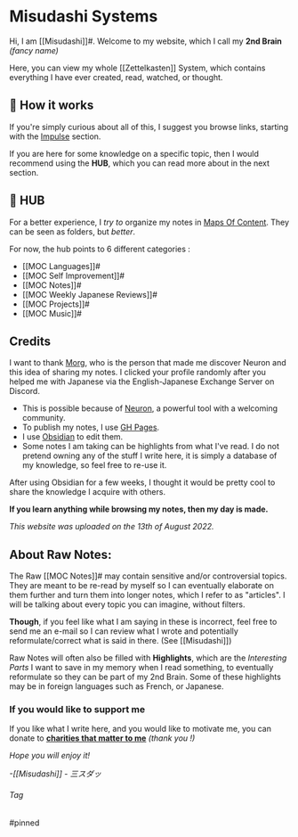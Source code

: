 # Misudashi Systems

Hi, I am [[Misudashi]]#. Welcome to my website, which I call my **2nd Brain** *(fancy name)*

Here, you can view my whole [[Zettelkasten]] System, which contains everything I have ever created, read, watched, or thought.

## 📌 How it works

If you're simply curious about all of this, I suggest you browse links, starting with the [Impulse](https://misudashi.github.io/systems/impulse) section.

If you are here for some knowledge on a specific topic, then I would recommend using the **HUB**, which you can read more about in the next section.

## 📌 HUB

For a better experience, I *try to* organize my notes in [Maps Of Content](https://justgage.github.io/moc.md). They can be seen as folders, but *better*.

For now, the hub points to 6 different categories :
- [[MOC Languages]]#
- [[MOC Self Improvement]]#
- [[MOC Notes]]#
- [[MOC Weekly Japanese Reviews]]#
- [[MOC Projects]]#
- [[MOC Music]]#

## Credits

I want to thank [Morg](https://morg.systems/), who is the person that made me discover Neuron and this idea of sharing my notes. I clicked your profile randomly after you helped me with Japanese via the English-Japanese Exchange Server on Discord.

- This is possible because of [Neuron](https://neuron.zettel.page/), a powerful tool with a welcoming community.
- To publish my notes, I use [GH Pages](https://pages.github.com/).
- I use [Obsidian](https://obsidian.md/) to edit them.
- Some notes I am taking can be highlights from what I've read. I do not pretend owning any of the stuff I write here, it is simply a database of my knowledge, so feel free to re-use it.

After using Obsidian for a few weeks, I thought it would be pretty cool to share the knowledge I acquire with others. 

**If you learn anything while browsing my notes, then my day is made.**

*This website was uploaded on the 13th of August 2022.*

## About Raw Notes:

The Raw [[MOC Notes]]# may contain sensitive and/or controversial topics. They are meant to be re-read by myself so I can eventually elaborate on them further and turn them into longer notes, which I refer to as "articles". I will be talking about every topic you can imagine, without filters. 

**Though**, if you feel like what I am saying in these is incorrect, feel free to send me an e-mail so I can review what I wrote and potentially reformulate/correct what is said in there. (See [[Misudashi]])

Raw Notes will often also be filled with **Highlights**, which are the *Interesting Parts* I want to save in my memory when I read something, to eventually reformulate so they can be part of my 2nd Brain. Some of these highlights may be in foreign languages such as French, or Japanese.

### If you would like to support me

If you like what I write here, and you would like to motivate me, you can donate to [**charities that matter to me**](https://www.google.com/search?q=i+want+to+donate+money+to+help+cervix+cancer+research.&source=lmns&bih=617&biw=414&prmd=niv&sa=X&ved=2ahUKEwic-u3R-ub5AhUPixoKHV-lB44Q_AUoAHoECAAQBA&pccc=1) *(thank you !)*


*Hope you will enjoy it!*

*-[[Misudashi]] - 三スダッ*



###### Tag
#pinned